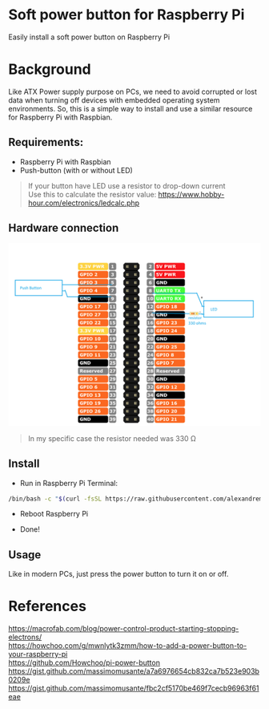 # Soft power button for Raspberry Pi

Easily install a soft power button on Raspberry Pi

# Background

Like ATX Power supply purpose on PCs, we need to avoid corrupted or lost data when turning off devices with embedded operating system environments.
So, this is a simple way to install and use a similar resource for Raspberry Pi with Raspbian.

## Requirements:
* Raspberry Pi with Raspbian
* Push-button (with or without LED)

>If your button have LED use a resistor to drop-down current  
Use this to calculate the resistor value: https://www.hobby-hour.com/electronics/ledcalc.php

## Hardware connection

![gpio](gpio.jpg)  
>In my specific case the resistor needed was 330 Ω

## Install

* Run in Raspberry Pi Terminal:
```bash
/bin/bash -c "$(curl -fsSL https://raw.githubusercontent.com/alexandremendoncaalvaro/soft-power-button-raspberry/master/install.sh)"
```

* Reboot Raspberry Pi

* Done!

## Usage

Like in modern PCs, just press the power button to turn it on or off.

# References
https://macrofab.com/blog/power-control-product-starting-stopping-electrons/  
https://howchoo.com/g/mwnlytk3zmm/how-to-add-a-power-button-to-your-raspberry-pi  
https://github.com/Howchoo/pi-power-button  
https://gist.github.com/massimomusante/a7a6976654cb832ca7b523e903b0209e  
https://gist.github.com/massimomusante/fbc2cf5170be469f7cecb96963f61eae  
